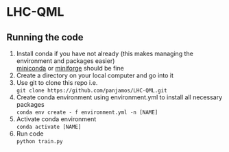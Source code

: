 # LHC-QML
## Running the code
1. Install conda if you have not already (this makes managing the environment and packages easier)  
  [miniconda](https://docs.conda.io/en/latest/miniconda.html) or [miniforge](https://github.com/conda-forge/miniforge) should be fine
3. Create a directory on your local computer and go into it
4. Use git to clone this repo i.e.  
	`git clone https://github.com/panjamos/LHC-QML.git`
4. Create conda environment using environment.yml to install all necessary packages  
	`conda env create - f environment.yml -n [NAME]`
5. Activate conda environment  
	`conda activate [NAME]`
6. Run code  
	`python train.py`

